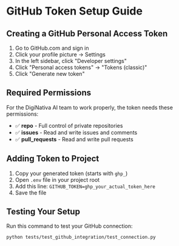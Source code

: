 # GitHub Token Setup Guide

## Creating a GitHub Personal Access Token

1. Go to GitHub.com and sign in
2. Click your profile picture → Settings
3. In the left sidebar, click "Developer settings"
4. Click "Personal access tokens" → "Tokens (classic)"
5. Click "Generate new token"

## Required Permissions

For the DigiNativa AI team to work properly, the token needs these permissions:

- ✅ **repo** - Full control of private repositories
- ✅ **issues** - Read and write issues and comments
- ✅ **pull_requests** - Read and write pull requests

## Adding Token to Project

1. Copy your generated token (starts with `ghp_`)
2. Open `.env` file in your project root
3. Add this line: `GITHUB_TOKEN=ghp_your_actual_token_here`
4. Save the file

## Testing Your Setup

Run this command to test your GitHub connection:

```bash
python tests/test_github_integration/test_connection.py